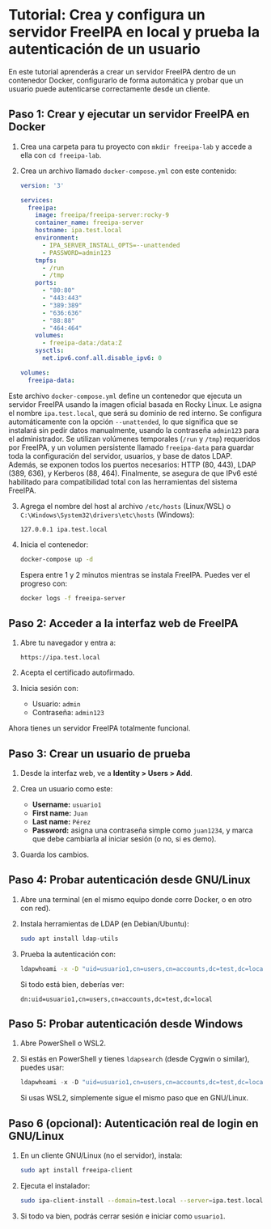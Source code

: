 # Tutorial: Crea y configura un servidor FreeIPA en local y prueba la autenticación de un usuario

En este tutorial aprenderás a crear un servidor FreeIPA dentro de un contenedor Docker, configurarlo de forma automática y probar que un usuario puede autenticarse correctamente desde un cliente.

## Paso 1: Crear y ejecutar un servidor FreeIPA en Docker

1. Crea una carpeta para tu proyecto con `mkdir freeipa-lab` y accede a ella con `cd freeipa-lab`.

2. Crea un archivo llamado `docker-compose.yml` con este contenido:

   ```yaml
   version: '3'

   services:
     freeipa:
       image: freeipa/freeipa-server:rocky-9
       container_name: freeipa-server
       hostname: ipa.test.local
       environment:
         - IPA_SERVER_INSTALL_OPTS=--unattended
         - PASSWORD=admin123
       tmpfs:
         - /run
         - /tmp
       ports:
         - "80:80"
         - "443:443"
         - "389:389"
         - "636:636"
         - "88:88"
         - "464:464"
       volumes:
         - freeipa-data:/data:Z
       sysctls:
         net.ipv6.conf.all.disable_ipv6: 0

   volumes:
     freeipa-data:
   ```

Este archivo `docker-compose.yml` define un contenedor que ejecuta un servidor FreeIPA usando la imagen oficial basada en Rocky Linux. Le asigna el nombre `ipa.test.local`, que será su dominio de red interno. Se configura automáticamente con la opción `--unattended`, lo que significa que se instalará sin pedir datos manualmente, usando la contraseña `admin123` para el administrador. Se utilizan volúmenes temporales (`/run` y `/tmp`) requeridos por FreeIPA, y un volumen persistente llamado `freeipa-data` para guardar toda la configuración del servidor, usuarios, y base de datos LDAP. Además, se exponen todos los puertos necesarios: HTTP (80, 443), LDAP (389, 636), y Kerberos (88, 464). Finalmente, se asegura de que IPv6 esté habilitado para compatibilidad total con las herramientas del sistema FreeIPA.

3. Agrega el nombre del host al archivo `/etc/hosts` (Linux/WSL) o `C:\Windows\System32\drivers\etc\hosts` (Windows):

   ```
   127.0.0.1 ipa.test.local
   ```

4. Inicia el contenedor:

   ```bash
   docker-compose up -d
   ```

   Espera entre 1 y 2 minutos mientras se instala FreeIPA. Puedes ver el progreso con:

   ```bash
   docker logs -f freeipa-server
   ```

## Paso 2: Acceder a la interfaz web de FreeIPA

1. Abre tu navegador y entra a:

   ```
   https://ipa.test.local
   ```

2. Acepta el certificado autofirmado.

3. Inicia sesión con:

   - Usuario: `admin`
   - Contraseña: `admin123`

Ahora tienes un servidor FreeIPA totalmente funcional.

## Paso 3: Crear un usuario de prueba

1. Desde la interfaz web, ve a **Identity > Users > Add**.

2. Crea un usuario como este:

   - **Username:** `usuario1`
   - **First name:** `Juan`
   - **Last name:** `Pérez`
   - **Password:** asigna una contraseña simple como `juan1234`, y marca que debe cambiarla al iniciar sesión (o no, si es demo).

3. Guarda los cambios.

## Paso 4: Probar autenticación desde GNU/Linux

1. Abre una terminal (en el mismo equipo donde corre Docker, o en otro con red).

2. Instala herramientas de LDAP (en Debian/Ubuntu):

   ```bash
   sudo apt install ldap-utils
   ```

3. Prueba la autenticación con:

   ```bash
   ldapwhoami -x -D "uid=usuario1,cn=users,cn=accounts,dc=test,dc=local" -w juan1234 -H ldap://localhost
   ```

   Si todo está bien, deberías ver:

   ```
   dn:uid=usuario1,cn=users,cn=accounts,dc=test,dc=local
   ```

## Paso 5: Probar autenticación desde Windows

1. Abre PowerShell o WSL2.

2. Si estás en PowerShell y tienes `ldapsearch` (desde Cygwin o similar), puedes usar:

   ```powershell
   ldapwhoami -x -D "uid=usuario1,cn=users,cn=accounts,dc=test,dc=local" -w juan1234 -H ldap://localhost
   ```

   Si usas WSL2, simplemente sigue el mismo paso que en GNU/Linux.

## Paso 6 (opcional): Autenticación real de login en GNU/Linux

1. En un cliente GNU/Linux (no el servidor), instala:

   ```bash
   sudo apt install freeipa-client
   ```

2. Ejecuta el instalador:

   ```bash
   sudo ipa-client-install --domain=test.local --server=ipa.test.local --principal=admin --password=admin123 --mkhomedir --force-ntpd
   ```

3. Si todo va bien, podrás cerrar sesión e iniciar como `usuario1`.
